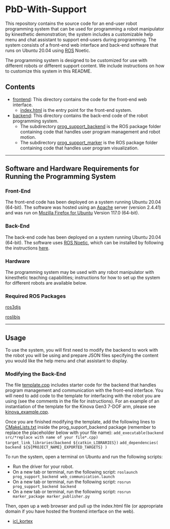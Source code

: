 # PbD-With-Support
This repository contains the source code for an end-user robot programming system that can be used for programming a robot manipulator by kinesthetic demonstration; the system includes a customizable help menu and chat assistant to support end-users during programming. The system consists of a front-end web interface and back-end software that runs on Ubuntu 20.04 using [ROS](https://www.ros.org/) Noetic. 

The programming system is designed to be customized for use with different robots or different support content. We include instructions on how to customize this system in this README.

## Contents
- [frontend](https://github.com/intuitivecomputing/PbD-With-Support/tree/main/frontend): This directory contains the code for the front-end web interface. 
  - [index.html](https://github.com/intuitivecomputing/PbD-With-Support/blob/main/frontend/index.html) is the entry point for the front-end system.
- [backend](https://github.com/intuitivecomputing/PbD-With-Support/tree/main/backend): This directory contains the back-end code of the robot programming system.
  - The subdirectory [prog_support_backend](https://github.com/intuitivecomputing/PbD-With-Support/tree/main/backend/prog_support_backend) is the ROS package folder containing code that handles user program management and robot motion.
  - The subdirectory [prog_support_marker](https://github.com/intuitivecomputing/PbD-With-Support/tree/main/backend/prog_support_marker) is the ROS package folder containing code that handles user program visualization. 
- - - -

## Software and Hardware Requirements for Running the Programming System

### Front-End
The  front-end code has been deployed on a system running Ubuntu 20.04 (64-bit). The software was hosted using an [Apache](https://httpd.apache.org/download.cgi) server (version 2.4.41) and was run on [Mozilla Firefox for Ubuntu](https://www.mozilla.org/en-US/firefox/linux/) Version 117.0 (64-bit).

### Back-End
The back-end code has been deployed on a system running Ubuntu 20.04 (64-bit). The software uses [ROS Noetic](http://wiki.ros.org/noetic), which can be installed by following the instructions [here](http://wiki.ros.org/noetic/Installation).

### Hardware
The programming system may be used with any robot manipulator with kinesthetic teaching capabilities; instructions for how to set up the system for different robots are available below. 

### Required ROS Packages

[ros3djs](https://github.com/RobotWebTools/ros3djs)

[roslibjs](https://github.com/RobotWebTools/roslibjs)

- - - -

## Usage
To use the system, you will first need to modify the backend to work with the robot you will be using and prepare JSON files specifying the content you would like the help menu and chat assistant to display.

### Modifying the Back-End
The file [template.cpp](https://github.com/intuitivecomputing/PbD-With-Support/blob/main/backend/prog_support_backend/src/template.cpp) includes starter code for the backend that handles program management and communication with the front-end interface. You will need to add code to the template for interfacing with the robot you are using (see the comments in the file for instructions). For an example of an instantiation of the template for the Kinova Gen3 7-DOF arm, please see [kinova_example.cpp](https://github.com/intuitivecomputing/PbD-With-Support/blob/main/backend/prog_support_backend/src/kinova_example.cpp). 

Once you are finished modifying the template, add the following lines to [CMakeLists.txt](https://github.com/intuitivecomputing/PbD-With-Support/blob/main/backend/prog_support_backend/CMakeLists.txt) inside the prog_support_backend package (remember to replace the placeholder below with your file name):
`add_executable(backend src/*replace with name of your file*.cpp)`
`target_link_libraries(backend ${catkin_LIBRARIES})`
`add_dependencies(
   backend
   ${${PROJECT_NAME}_EXPORTED_TARGETS}
 )`

To run the system, open a terminal on Ubuntu and run the following scripts:
- Run the driver for your robot.
- On a new tab or terminal, run the following script: `roslaunch prog_support_backend web_communication.launch`
- On a new tab or terminal, run the following script: `rosrun prog_support_backend backend`
- On a new tab or terminal, run the following script: `rosrun marker_package marker_publisher.py`

Then, open up a web browser and pull up the index.html file (or appropriate domain if you have hosted the frontend interface on the web).

- [icl_kortex](https://github.com/intuitivecomputing/icl_kortex)

